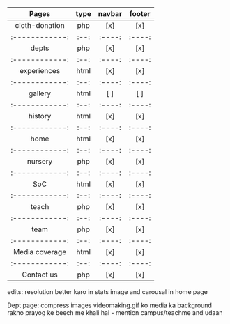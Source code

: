 |     Pages      | type | navbar | footer |
| :------------: | :--: | :----: | :----: |
| cloth-donation | php  |  [x]   |  [x]   |
| :------------: | :--: | :----: | :----: |
|     depts      | php  |  [x]   |  [x]   |
| :------------: | :--: | :----: | :----: |
|  experiences   | html |  [x]   |  [x]   |
| :------------: | :--: | :----: | :----: |
|    gallery     | html |  [ ]   |  [ ]   |
| :------------: | :--: | :----: | :----: |
|    history     | html |  [x]   |  [x]   |
| :------------: | :--: | :----: | :----: |
|      home      | html |  [x]   |  [x]   |
| :------------: | :--: | :----: | :----: |
|    nursery     | php  |  [x]   |  [x]   |
| :------------: | :--: | :----: | :----: |
|      SoC       | html |  [x]   |  [x]   |
| :------------: | :--: | :----: | :----: |
|     teach      | php  |  [x]   |  [x]   |
| :------------: | :--: | :----: | :----: |
|      team      | php  |  [x]   |  [x]   |
| :------------: | :--: | :----: | :----: |
| Media coverage | html |  [x]   |  [x]   |
| :------------: | :--: | :----: | :----: |
|   Contact us   | php  |  [x]   |  [x]   |

edits:
resolution better karo in stats image and carousal in home page

Dept page:
compress images
videomaking.gif ko media ka background rakho
prayog ke beech me khali hai - mention campus/teachme and udaan
